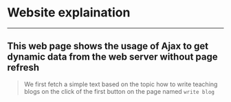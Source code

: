 # Website explaination

------

## This web page shows the usage of Ajax to get dynamic data from the web server without page refresh

> We first fetch a simple text based on the topic how to write teaching blogs on the click of the first button on the page named `write blog`
